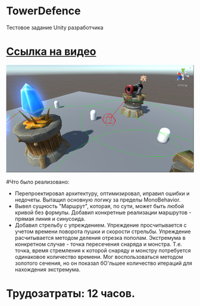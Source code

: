 # TowerDefence
Тестовое задание Unity разработчика

# [Ссылка на видео](https://youtu.be/-0jSPjleZIk)

![](https://github.com/ArtyomTukanow/TowerDefence/blob/main/Predictor.png)

#Что было реализовано:
* Перепроектировал архитектуру, оптимизировал, иправил ошибки и недочеты. Вытащил основную логику за пределы MonoBehavior.
* Вывел сущность "Маршрут", которая, по сути, может быть любой кривой без формулы. Добавил конкретные реализации маршрутов - прямая линия и синусоида.
* Добавил стрельбу с упреждением. Упреждение просчитывается с учетом времени поворота пушки и скорости стрельбы. Упреждение расчитывается методом деления отрезка пополам. Экстремума в конкретном случае - точка пересечения снаряда и монстра. Т.е. точка, время стремления к которой снаряду и монстру потребуется одинаковое количество времени. Мог воспользоваться методом золотого сечения, но он показал бО'льшее количество итераций для нахождения экстремума.

# Трудозатраты: 12 часов.
